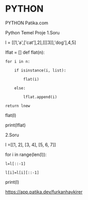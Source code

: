 # PYTHON
PYTHON Patika.com

Python Temel Proje 
1.Soru

l = [[1,'a',['cat'],2],[[[3]],'dog'],4,5]

lflat = []
def flat(n):

    for i in n:
    
        if isinstance(i, list):
        
            flat(i)
            
        else:
        
            lflat.append(i)
            
    return lnew
    
flat(l)

print(lflat)




2.Soru

l =[[1, 2], [3, 4], [5, 6, 7]]

for i in range(len(l)):

    l=l[::-1]
    
    l[i]=l[i][::-1]
    
print(l)

https://app.patika.dev/furkanhaykirer
